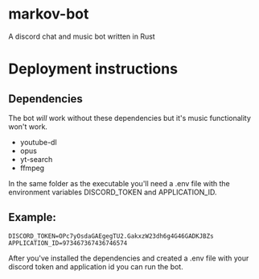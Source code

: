 # markov-bot
A discord chat and music bot written in Rust

# Deployment instructions

## Dependencies

The bot _will_ work without these dependencies but it's music functionality won't work.

* youtube-dl
* opus 
* yt-search
* ffmpeg


In the same folder as the executable you'll need a .env file with the environment variables DISCORD_TOKEN and APPLICATION_ID.
## Example: 
````
DISCORD_TOKEN=OPc7yOsdaGAEgegTU2.GakxzW23dh6g4G46GADKJBZs
APPLICATION_ID=973467367436746574
````

After you've installed the dependencies and created a .env file with your discord token and application id you can run the bot.
